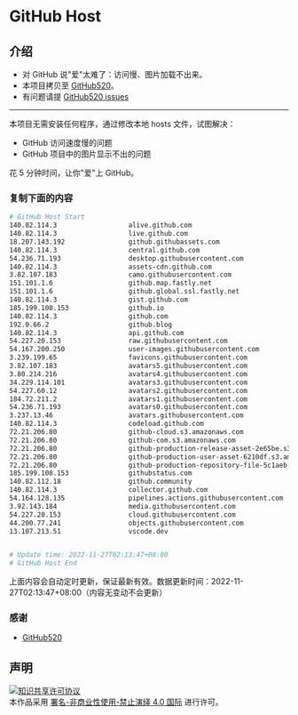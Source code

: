 # GitHub Host
## 介绍
- 对 GitHub 说"爱"太难了：访问慢、图片加载不出来。
- 本项目拷贝至 [GitHub520](https://github.com/521xueweihan/GitHub520)。
- 有问题请提 [GitHub520 issues](https://github.com/521xueweihan/GitHub520/issues/new)

---

本项目无需安装任何程序，通过修改本地 hosts 文件，试图解决：
- GitHub 访问速度慢的问题
- GitHub 项目中的图片显示不出的问题

花 5 分钟时间，让你"爱"上 GitHub。

### 复制下面的内容
```bash
# GitHub Host Start
140.82.114.3                  alive.github.com
140.82.114.3                  live.github.com
18.207.143.192                github.githubassets.com
140.82.114.3                  central.github.com
54.236.71.193                 desktop.githubusercontent.com
140.82.114.3                  assets-cdn.github.com
3.82.107.183                  camo.githubusercontent.com
151.101.1.6                   github.map.fastly.net
151.101.1.6                   github.global.ssl.fastly.net
140.82.114.3                  gist.github.com
185.199.108.153               github.io
140.82.114.3                  github.com
192.0.66.2                    github.blog
140.82.114.3                  api.github.com
54.227.20.153                 raw.githubusercontent.com
54.167.200.250                user-images.githubusercontent.com
3.239.199.65                  favicons.githubusercontent.com
3.82.107.183                  avatars5.githubusercontent.com
3.80.214.216                  avatars4.githubusercontent.com
34.229.114.101                avatars3.githubusercontent.com
54.227.60.12                  avatars2.githubusercontent.com
184.72.211.2                  avatars1.githubusercontent.com
54.236.71.193                 avatars0.githubusercontent.com
3.237.13.46                   avatars.githubusercontent.com
140.82.114.3                  codeload.github.com
72.21.206.80                  github-cloud.s3.amazonaws.com
72.21.206.80                  github-com.s3.amazonaws.com
72.21.206.80                  github-production-release-asset-2e65be.s3.amazonaws.com
72.21.206.80                  github-production-user-asset-6210df.s3.amazonaws.com
72.21.206.80                  github-production-repository-file-5c1aeb.s3.amazonaws.com
185.199.108.153               githubstatus.com
140.82.112.18                 github.community
140.82.114.3                  collector.github.com
54.164.128.135                pipelines.actions.githubusercontent.com
3.92.143.184                  media.githubusercontent.com
54.227.20.153                 cloud.githubusercontent.com
44.200.77.241                 objects.githubusercontent.com
13.107.213.51                 vscode.dev


# Update time: 2022-11-27T02:13:47+08:00
# GitHub Host End

```
上面内容会自动定时更新，保证最新有效。数据更新时间：2022-11-27T02:13:47+08:00（内容无变动不会更新）

### 感谢

- [GitHub520](https://github.com/521xueweihan/GitHub520)

## 声明
<a rel="license" href="https://creativecommons.org/licenses/by-nc-nd/4.0/deed.zh"><img alt="知识共享许可协议" style="border-width: 0" src="https://licensebuttons.net/l/by-nc-nd/4.0/88x31.png"></a><br>本作品采用 <a rel="license" href="https://creativecommons.org/licenses/by-nc-nd/4.0/deed.zh">署名-非商业性使用-禁止演绎 4.0 国际</a> 进行许可。